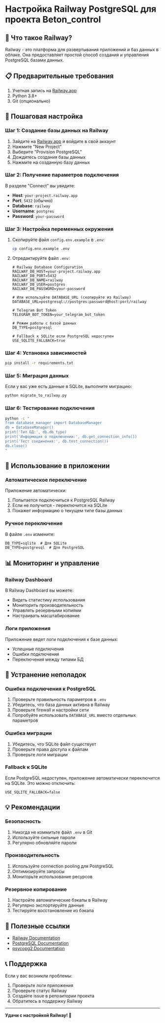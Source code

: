 # Настройка Railway PostgreSQL для проекта Beton_control

## 🚀 Что такое Railway?

Railway - это платформа для развертывания приложений и баз данных в облаке. Она предоставляет простой способ создания и управления PostgreSQL базами данных.

## 📋 Предварительные требования

1. Учетная запись на [Railway.app](https://railway.app)
2. Python 3.8+
3. Git (опционально)

## 🔧 Пошаговая настройка

### Шаг 1: Создание базы данных на Railway

1. Зайдите на [Railway.app](https://railway.app) и войдите в свой аккаунт
2. Нажмите "New Project"
3. Выберите "Provision PostgreSQL"
4. Дождитесь создания базы данных
5. Нажмите на созданную базу данных

### Шаг 2: Получение параметров подключения

В разделе "Connect" вы увидите:

- **Host**: `your-project.railway.app`
- **Port**: `5432` (обычно)
- **Database**: `railway`
- **Username**: `postgres`
- **Password**: `your-password`

### Шаг 3: Настройка переменных окружения

1. Скопируйте файл `config.env.example` в `.env`:
   ```bash
   cp config.env.example .env
   ```

2. Отредактируйте файл `.env`:
   ```env
   # Railway Database Configuration
   RAILWAY_DB_HOST=your-project.railway.app
   RAILWAY_DB_PORT=5432
   RAILWAY_DB_NAME=railway
   RAILWAY_DB_USER=postgres
   RAILWAY_DB_PASSWORD=your-password
   
   # Или используйте DATABASE_URL (скопируйте из Railway)
   DATABASE_URL=postgresql://postgres:password@host:port/railway
   
   # Telegram Bot Token
   TELEGRAM_BOT_TOKEN=your_telegram_bot_token
   
   # Режим работы с базой данных
   DB_TYPE=postgresql
   
   # Fallback к SQLite если PostgreSQL недоступен
   USE_SQLITE_FALLBACK=true
   ```

### Шаг 4: Установка зависимостей

```bash
pip install -r requirements.txt
```

### Шаг 5: Миграция данных

Если у вас уже есть данные в SQLite, выполните миграцию:

```bash
python migrate_to_railway.py
```

### Шаг 6: Тестирование подключения

```bash
python -c "
from database_manager import DatabaseManager
db = DatabaseManager()
print('Тип БД:', db.db_type)
print('Информация о подключении:', db.get_connection_info())
print('Тест соединения:', db.test_connection())
db.close()
"
```

## 🔄 Использование в приложении

### Автоматическое переключение

Приложение автоматически:
1. Попытается подключиться к PostgreSQL Railway
2. Если не получится - переключится на SQLite
3. Покажет информацию о текущем типе базы данных

### Ручное переключение

В файле `.env` измените:
```env
DB_TYPE=sqlite  # Для SQLite
DB_TYPE=postgresql  # Для PostgreSQL
```

## 📊 Мониторинг и управление

### Railway Dashboard

В Railway Dashboard вы можете:
- Видеть статистику использования
- Мониторить производительность
- Управлять резервными копиями
- Настраивать масштабирование

### Логи приложения

Приложение ведет логи подключения к базе данных:
- Успешные подключения
- Ошибки подключения
- Переключения между типами БД

## 🚨 Устранение неполадок

### Ошибка подключения к PostgreSQL

1. Проверьте правильность параметров в `.env`
2. Убедитесь, что база данных активна в Railway
3. Проверьте firewall и настройки сети
4. Попробуйте использовать `DATABASE_URL` вместо отдельных параметров

### Ошибка миграции

1. Убедитесь, что SQLite файл существует
2. Проверьте права доступа к файлам
3. Проверьте логи миграции

### Fallback к SQLite

Если PostgreSQL недоступен, приложение автоматически переключится на SQLite. Это можно отключить:

```env
USE_SQLITE_FALLBACK=false
```

## 💡 Рекомендации

### Безопасность

1. Никогда не коммитьте файл `.env` в Git
2. Используйте сильные пароли
3. Регулярно обновляйте пароли

### Производительность

1. Используйте connection pooling для PostgreSQL
2. Оптимизируйте запросы
3. Мониторьте использование ресурсов

### Резервное копирование

1. Настройте автоматические бэкапы в Railway
2. Регулярно экспортируйте данные
3. Тестируйте восстановление из бэкапа

## 🔗 Полезные ссылки

- [Railway Documentation](https://docs.railway.app/)
- [PostgreSQL Documentation](https://www.postgresql.org/docs/)
- [psycopg2 Documentation](https://www.psycopg.org/docs/)

## 📞 Поддержка

Если у вас возникли проблемы:

1. Проверьте логи приложения
2. Проверьте статус Railway
3. Создайте issue в репозитории проекта
4. Обратитесь в поддержку Railway

---

**Удачи с настройкой Railway! 🎉**
